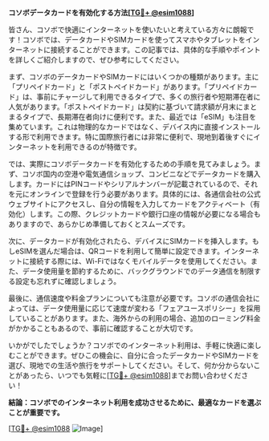 **コソボデータカードを有効化する方法[[TG💪+ @esim1088](https://t.me/s/esim1088)]**

皆さん、コソボで快適にインターネットを使いたいと考えている方々に朗報です！コソボでは、データカードやSIMカードを使ってスマホやタブレットをインターネットに接続することができます。この記事では、具体的な手順やポイントを詳しくご紹介しますので、ぜひ参考にしてください。

まず、コソボのデータカードやSIMカードにはいくつかの種類があります。主に「プリペイドカード」と「ポストペイドカード」があります。「プリペイドカード」は、事前にチャージして利用できるタイプで、多くの旅行者や短期滞在者に人気があります。「ポストペイドカード」は契約に基づいて請求額が月末にまとまるタイプで、長期滞在者向けに便利です。また、最近では「eSIM」も注目を集めています。これは物理的なカードではなく、デバイス内に直接インストールする形で利用できます。特に国際旅行者には非常に便利で、現地到着後すぐにインターネットを利用できるのが特徴です。

では、実際にコソボデータカードを有効化するための手順を見てみましょう。まず、コソボ国内の空港や電気通信ショップ、コンビニなどでデータカードを購入します。カードにはPINコードやシリアルナンバーが記載されているので、それを元にオンラインで登録を行う必要があります。具体的には、各通信会社の公式ウェブサイトにアクセスし、自分の情報を入力してカードをアクティベート（有効化）します。この際、クレジットカードや銀行口座の情報が必要になる場合もありますので、あらかじめ準備しておくとスムーズです。

次に、データカードが有効化されたら、デバイスにSIMカードを挿入します。もしeSIMを選んだ場合は、QRコードを利用して簡単に設定できます。インターネットに接続する際には、Wi-Fiではなくモバイルデータを使用してください。また、データ使用量を節約するために、バックグラウンドでのデータ通信を制限する設定も忘れずに確認しましょう。

最後に、通信速度や料金プランについても注意が必要です。コソボの通信会社によっては、データ使用量に応じて速度が変わる「フェアユースポリシー」を採用していることがあります。また、海外からの利用の場合、追加のローミング料金がかかることもあるので、事前に確認することが大切です。

いかがでしたでしょうか？コソボでのインターネット利用は、手軽に快適に楽しむことができます。ぜひこの機会に、自分に合ったデータカードやSIMカードを選び、現地での生活や旅行をサポートしてください。そして、何か分からないことがあったら、いつでも気軽に[[TG💪+ @esim1088](https://t.me/s/esim1088)]までお問い合わせください！

**結論：コソボでのインターネット利用を成功させるために、最適なカードを選ぶことが重要です。**

[[TG💪+ @esim1088](https://t.me/s/esim1088) ![Image](https://i.postimg.cc/Y0z9fWf4/image.png)]